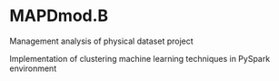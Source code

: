 # MAPDmod.B
Management analysis of physical dataset project

Implementation of clustering machine learning techniques in PySpark environment
